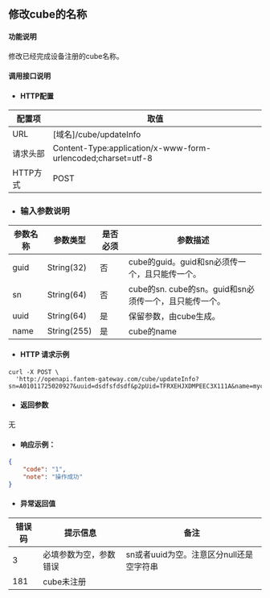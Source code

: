 ## 修改cube的名称

#### 功能说明

修改已经完成设备注册的cube名称。

#### 调用接口说明

* #### HTTP配置

| 配置项 | 取值 |
| --- | --- |
| URL | \[域名\]/cube/updateInfo |
| 请求头部 | Content-Type:application/x-www-form-urlencoded;charset=utf-8 |
| HTTP方式 | POST |

* ### 输入参数说明

| 参数名称 | 参数类型 | 是否必须 | 参数描述 |
| --- | --- | --- | --- |
| guid | String\(32\) | 否 | cube的guid。guid和sn必须传一个，且只能传一个。 |
| sn | String\(64\) | 否 | cube的sn. cube的sn。guid和sn必须传一个，且只能传一个。|
| uuid | String\(64\) | 是 | 保留参数，由cube生成。 |
| name | String\(255\) | 是 | cube的name |

* #### HTTP 请求示例

```
curl -X POST \
  'http://openapi.fantem-gateway.com/cube/updateInfo?sn=A01011725020927&uuid=dsdfsfdsdf&p2pUid=TFRXEHJXDMPEEC3X111A&name=mycube'
```

* #### 返回参数

无

* #### 响应示例：

```json
{
    "code": "1",
    "note": "操作成功"
}
```

* #### 异常返回值

| 错误码 | 提示信息 | 备注 |
| --- | --- | --- |
| 3 | 必填参数为空，参数错误 | sn或者uuid为空。注意区分null还是空字符串 |
| 181 | cube未注册 |  |



